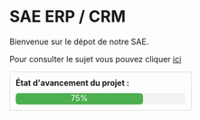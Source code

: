 # SAE ERP / CRM

Bienvenue sur le dépot de notre SAE. 
<br>

Pour consulter le sujet vous pouvez cliquer <a href="Images/SUJET TP ERP.CRM.pdf" target="_blank">ici</a>

<div style="border: 1px solid #ddd; padding: 10px; border-radius: 5px; width: 300px;">
    <strong>État d'avancement du projet :</strong>
    <div style="background-color: #f3f3f3; border-radius: 5px; margin-top: 10px; height: 20px; width: 100%;">
        <div style="background-color: #4caf50; height: 100%; width: 75%; border-radius: 5px; text-align: center; color: white;">
            75%
        </div>
    </div>
</div>

